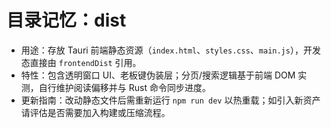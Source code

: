 # 目录记忆：dist

- 用途：存放 Tauri 前端静态资源（`index.html`、`styles.css`、`main.js`），开发态直接由 `frontendDist` 引用。
- 特性：包含透明窗口 UI、老板键伪装层；分页/搜索逻辑基于前端 DOM 实测，自行维护阅读偏移并与 Rust 命令同步进度。
- 更新指南：改动静态文件后需重新运行 `npm run dev` 以热重载；如引入新资产请评估是否需要加入构建或压缩流程。
